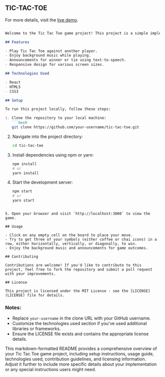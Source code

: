 ## TIC-TAC-TOE
For more details, visit the [live demo](https://tic-tac-toe-drab-seven.vercel.app/).
```markdown

Welcome to the Tic Tac Toe game project! This project is a simple implementation of the classic game, built using React.

## Features

- Play Tic Tac Toe against another player.
- Enjoy background music while playing.
- Announcements for winner or tie using text-to-speech.
- Responsive design for various screen sizes.

## Technologies Used

- React
- HTML5
- CSS3

## Setup

To run this project locally, follow these steps:

1. Clone the repository to your local machine:
   ```bash
   git clone https://github.com/your-username/tic-tac-toe.git
   ```
   
2. Navigate into the project directory:
   ```bash
   cd tic-tac-toe
   ```

3. Install dependencies using npm or yarn:
   ```bash
   npm install
   # or
   yarn install
   ```

4. Start the development server:
   ```bash
   npm start
   # or
   yarn start
 ``` 

5. Open your browser and visit `http://localhost:3000` to view the game.

## Usage

- Click on any empty cell on the board to place your move.
- Try to get three of your symbols (either coffee or chai icons) in a row, either horizontally, vertically, or diagonally, to win.
- Enjoy the background music and announcements for game outcomes.

## Contributing

Contributions are welcome! If you'd like to contribute to this project, feel free to fork the repository and submit a pull request with your improvements.

## License

This project is licensed under the MIT License - see the [LICENSE](LICENSE) file for details.
```

### Notes:
- Replace `your-username` in the clone URL with your GitHub username.
- Customize the technologies used section if you've used additional libraries or frameworks.
- Ensure the LICENSE file exists and contains the appropriate license details.

This markdown-formatted README provides a comprehensive overview of your Tic Tac Toe game project, including setup instructions, usage guide, technologies used, contribution guidelines, and licensing information. Adjust it further to include more specific details about your implementation or any special instructions users might need.

